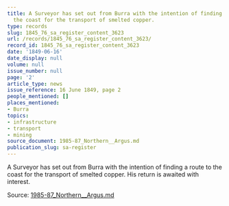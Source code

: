 ```yaml
---
title: A Surveyor has set out from Burra with the intention of finding a route to
  the coast for the transport of smelted copper.
type: records
slug: 1845_76_sa_register_content_3623
url: /records/1845_76_sa_register_content_3623/
record_id: 1845_76_sa_register_content_3623
date: '1849-06-16'
date_display: null
volume: null
issue_number: null
page: '2'
article_type: news
issue_reference: 16 June 1849, page 2
people_mentioned: []
places_mentioned:
- Burra
topics:
- infrastructure
- transport
- mining
source_document: 1985-87_Northern__Argus.md
publication_slug: sa-register
---
```


A Surveyor has set out from Burra with the intention of finding a route to the coast for the transport of smelted copper.  His return is awaited with interest.

Source: [1985-87_Northern__Argus.md](/downloads/markdown/1985-87_Northern__Argus.md)
